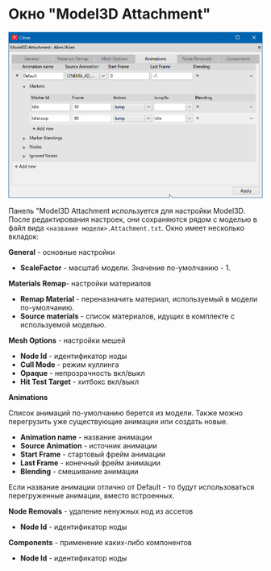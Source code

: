 # Окно "Model3D Attachment"

![3D_attach](images/3d_attach.png)

Панель "Model3D Attachment используется для настройки Model3D. После редактирования настроек, они сохраняются рядом с моделью в файл вида `<название модели>.Attachment.txt`. Окно имеет несколько вкладок:

**General** - основные настройки

* **ScaleFactor** - масштаб модели. Значение по-умолчанию - 1.

**Materials Remap**- настройки материалов

* **Remap Material** - переназначить материал, используемый в модели по-умолчанию.
* **Source materials** - список материалов, идущих в комплекте с используемой моделью.

**Mesh Options** - настройки мешей

* **Node Id** - идентификатор ноды
* **Cull Mode** - режим куллинга
* **Opaque** - непрозрачность вкл/выкл
* **Hit Test Target** -  хитбокс вкл/выкл

**Animations**

Список анимаций по-умолчанию берется из модели. Также можно перегрузить уже существующие анимации или создать новые.

* **Animation name** - название анимации
* **Source Animation** - источник анимации
* **Start Frame** - стартовый фрейм анимации
* **Last Frame** - конечный фрейм анимации
* **Blending** - смешивание анимации

Если название анимации отлично от Default - то будут использоваться перегруженные анимации, вместо встроенных.

**Node Removals** - удаление ненужных нод из ассетов

* **Node Id** - идентификатор ноды

**Components** - применение каких-либо компонентов

* **Node Id** - идентификатор ноды

